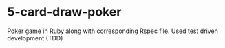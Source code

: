 # 5-card-draw-poker
Poker game in Ruby along with corresponding Rspec file. Used test driven development (TDD)
